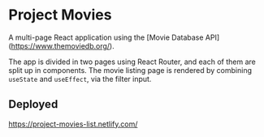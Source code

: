 # Project Movies

A multi-page React application using the [Movie Database API] (https://www.themoviedb.org/).

The app is divided in two pages using React Router, and each of them are split up in components. The movie listing page is rendered by combining `useState` and `useEffect`, via the filter input.

## Deployed

https://project-movies-list.netlify.com/
